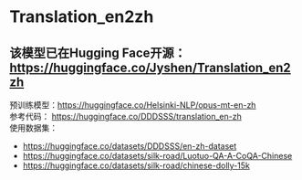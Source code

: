 # Translation_en2zh

该模型已在Hugging Face开源：https://huggingface.co/Jyshen/Translation_en2zh
---
预训练模型：https://huggingface.co/Helsinki-NLP/opus-mt-en-zh  
参考代码： https://huggingface.co/DDDSSS/translation_en-zh   
使用数据集：  
- https://huggingface.co/datasets/DDDSSS/en-zh-dataset
- https://huggingface.co/datasets/silk-road/Luotuo-QA-A-CoQA-Chinese
- https://huggingface.co/datasets/silk-road/chinese-dolly-15k
